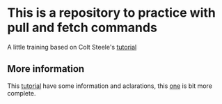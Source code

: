 # This is a repository to practice with pull and fetch commands

A little training based on Colt Steele's [tutorial](https://www.udemy.com/course/git-and-github-bootcamp/)

## More information

This [tutorial](https://medium.com/@sabbirhossain_70520/git-fetch-vs-git-pull-691823ed4239) have some information and aclarations, this [one](https://www.atlassian.com/git/tutorials/syncing/git-fetch) is bit more complete.
